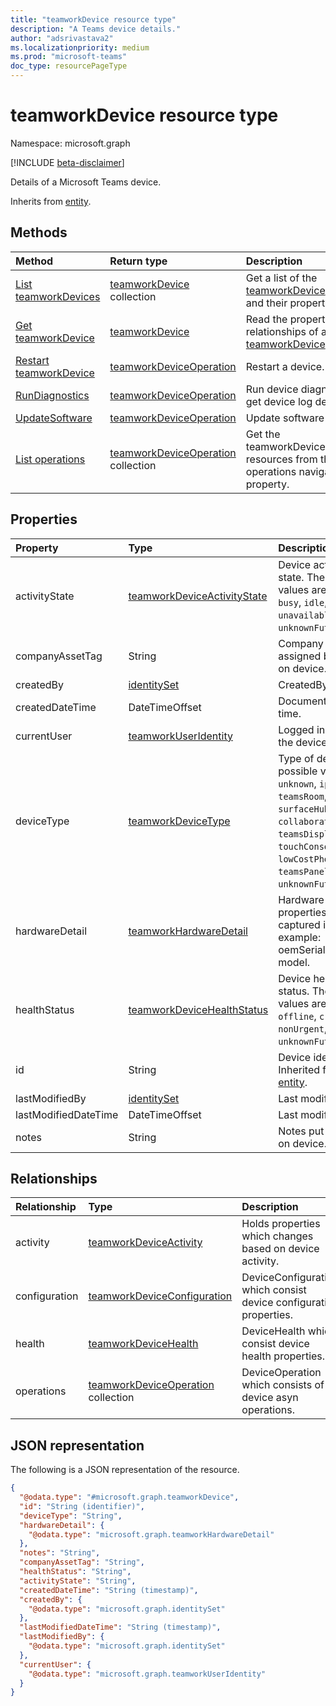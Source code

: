 ```yaml
---
title: "teamworkDevice resource type"
description: "A Teams device details."
author: "adsrivastava2"
ms.localizationpriority: medium
ms.prod: "microsoft-teams"
doc_type: resourcePageType
---
```


# teamworkDevice resource type

Namespace: microsoft.graph

[!INCLUDE [beta-disclaimer](../../includes/beta-disclaimer.md)]

Details of a Microsoft Teams device.

Inherits from [entity](../resources/entity.md).

## Methods
|Method|Return type|Description|
|:---|:---|:---|
|[List teamworkDevices](../api/teamworkdevice-list.md)|[teamworkDevice](../resources/teamworkdevice.md) collection|Get a list of the [teamworkDevice](../resources/teamworkdevice.md) objects and their properties.|
|[Get teamworkDevice](../api/teamworkdevice-get.md)|[teamworkDevice](../resources/teamworkdevice.md)|Read the properties and relationships of a [teamworkDevice](../resources/teamworkdevice.md) object.|
|[Restart teamworkDevice](../api/teamworkdevice-restart.md)|[teamworkDeviceOperation](../resources/teamworkdeviceoperation.md)|Restart a device.|
|[RunDiagnostics](../api/teamworkdevice-rundiagnostics.md)|[teamworkDeviceOperation](../resources/teamworkdeviceoperation.md)|Run device diagnostics to get device log details.|
|[UpdateSoftware](../api/teamworkdevice-updatesoftware.md)|[teamworkDeviceOperation](../resources/teamworkdeviceoperation.md)|Update software version.|
|[List operations](../api/teamworkdeviceoperation-list.md)|[teamworkDeviceOperation](../resources/teamworkdeviceoperation.md) collection|Get the teamworkDeviceOperation resources from the operations navigation property.|

## Properties
|Property|Type|Description|
|:---|:---|:---|
|activityState|[teamworkDeviceActivityState](teamworkDeviceActivityState.md)|Device activity state. The possible values are: `unknown`, `busy`, `idle`, `unavailable`, `unknownFutureValue`.|
|companyAssetTag|String|Company asset tag assigned by admin on device.|
|createdBy|[identitySet](../resources/identityset.md)|CreatedBy.|
|createdDateTime|DateTimeOffset|Document create time.|
|currentUser|[teamworkUserIdentity](../resources/teamworkuseridentity.md)|Logged in user on the device.|
|deviceType|[teamworkDeviceType](teamworkdevicetype.md)|Type of device. The possible values are: `unknown`, `ipPhone`, `teamsRoom`, `surfaceHub`, `collaborationBar`, `teamsDisplay`, `touchConsole`, `lowCostPhone`, `teamsPanel`, `sip`, `unknownFutureValue`.|
|hardwareDetail|[teamworkHardwareDetail](../resources/teamworkhardwaredetail.md)|Hardware related properties are captured in it. For example: oemSerialNumber, model.|
|healthStatus|[teamworkDeviceHealthStatus](teamworkDeviceHealthStatus.md)|Device health status. The possible values are: `unknown`, `offline`, `critical`, `nonUrgent`, `healthy`, `unknownFutureValue`.|
|id|String|Device identifier. Inherited from [entity](../resources/entity.md).|
|lastModifiedBy|[identitySet](../resources/identityset.md)|Last modifiedby.|
|lastModifiedDateTime|DateTimeOffset|Last modified time.|
|notes|String|Notes put by admin on device.|

## Relationships
|Relationship|Type|Description|
|:---|:---|:---|
|activity|[teamworkDeviceActivity](../resources/teamworkdeviceactivity.md)|Holds properties which changes based on device activity.|
|configuration|[teamworkDeviceConfiguration](../resources/teamworkdeviceconfiguration.md)|DeviceConfiguration which consist device configuration properties.|
|health|[teamworkDeviceHealth](../resources/teamworkdevicehealth.md)|DeviceHealth which consist device health properties.|
|operations|[teamworkDeviceOperation](../resources/teamworkdeviceoperation.md) collection|DeviceOperation which consists of device asyn operations.|

## JSON representation
The following is a JSON representation of the resource.
<!-- {
  "blockType": "resource",
  "keyProperty": "id",
  "@odata.type": "microsoft.graph.teamworkDevice",
  "baseType": "microsoft.graph.entity",
  "openType": false
}
-->
``` json
{
  "@odata.type": "#microsoft.graph.teamworkDevice",
  "id": "String (identifier)",
  "deviceType": "String",
  "hardwareDetail": {
    "@odata.type": "microsoft.graph.teamworkHardwareDetail"
  },
  "notes": "String",
  "companyAssetTag": "String",
  "healthStatus": "String",
  "activityState": "String",
  "createdDateTime": "String (timestamp)",
  "createdBy": {
    "@odata.type": "microsoft.graph.identitySet"
  },
  "lastModifiedDateTime": "String (timestamp)",
  "lastModifiedBy": {
    "@odata.type": "microsoft.graph.identitySet"
  },
  "currentUser": {
    "@odata.type": "microsoft.graph.teamworkUserIdentity"
  }
}
```

